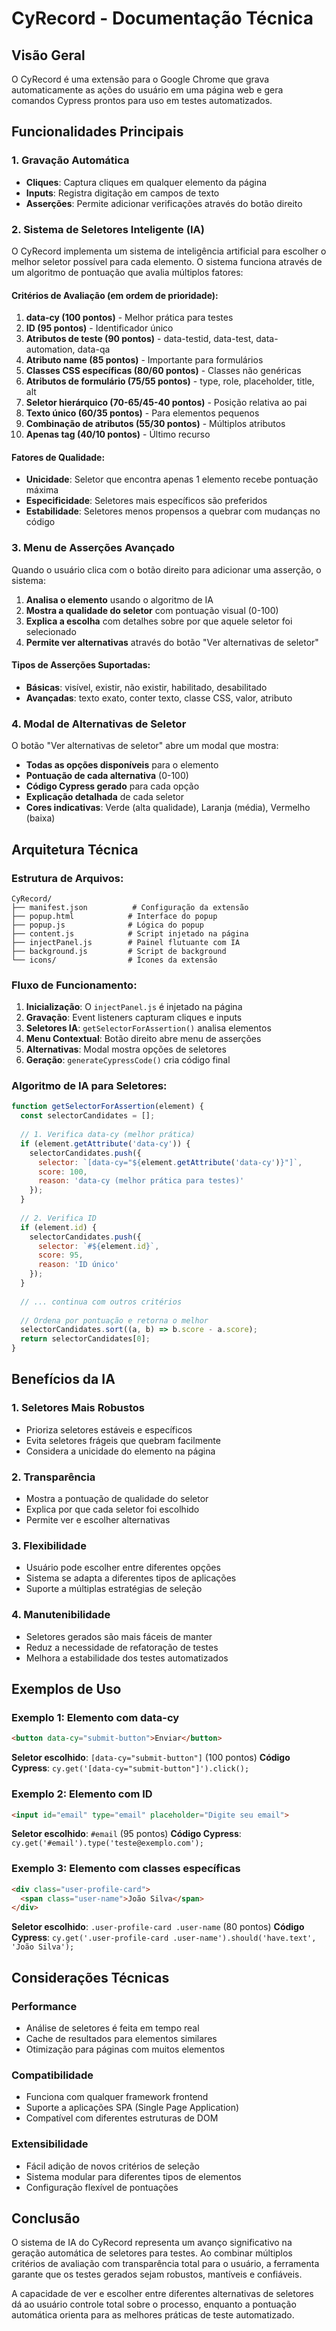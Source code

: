 # CyRecord - Documentação Técnica

## Visão Geral

O CyRecord é uma extensão para o Google Chrome que grava automaticamente as ações do usuário em uma página web e gera comandos Cypress prontos para uso em testes automatizados.

## Funcionalidades Principais

### 1. Gravação Automática
- **Cliques**: Captura cliques em qualquer elemento da página
- **Inputs**: Registra digitação em campos de texto
- **Asserções**: Permite adicionar verificações através do botão direito

### 2. Sistema de Seletores Inteligente (IA)

O CyRecord implementa um sistema de inteligência artificial para escolher o melhor seletor possível para cada elemento. O sistema funciona através de um algoritmo de pontuação que avalia múltiplos fatores:

#### Critérios de Avaliação (em ordem de prioridade):

1. **data-cy (100 pontos)** - Melhor prática para testes
2. **ID (95 pontos)** - Identificador único
3. **Atributos de teste (90 pontos)** - data-testid, data-test, data-automation, data-qa
4. **Atributo name (85 pontos)** - Importante para formulários
5. **Classes CSS específicas (80/60 pontos)** - Classes não genéricas
6. **Atributos de formulário (75/55 pontos)** - type, role, placeholder, title, alt
7. **Seletor hierárquico (70-65/45-40 pontos)** - Posição relativa ao pai
8. **Texto único (60/35 pontos)** - Para elementos pequenos
9. **Combinação de atributos (55/30 pontos)** - Múltiplos atributos
10. **Apenas tag (40/10 pontos)** - Último recurso

#### Fatores de Qualidade:
- **Unicidade**: Seletor que encontra apenas 1 elemento recebe pontuação máxima
- **Especificidade**: Seletores mais específicos são preferidos
- **Estabilidade**: Seletores menos propensos a quebrar com mudanças no código

### 3. Menu de Asserções Avançado

Quando o usuário clica com o botão direito para adicionar uma asserção, o sistema:

1. **Analisa o elemento** usando o algoritmo de IA
2. **Mostra a qualidade do seletor** com pontuação visual (0-100)
3. **Explica a escolha** com detalhes sobre por que aquele seletor foi selecionado
4. **Permite ver alternativas** através do botão "Ver alternativas de seletor"

#### Tipos de Asserções Suportadas:
- **Básicas**: visível, existir, não existir, habilitado, desabilitado
- **Avançadas**: texto exato, conter texto, classe CSS, valor, atributo

### 4. Modal de Alternativas de Seletor

O botão "Ver alternativas de seletor" abre um modal que mostra:

- **Todas as opções disponíveis** para o elemento
- **Pontuação de cada alternativa** (0-100)
- **Código Cypress gerado** para cada opção
- **Explicação detalhada** de cada seletor
- **Cores indicativas**: Verde (alta qualidade), Laranja (média), Vermelho (baixa)

## Arquitetura Técnica

### Estrutura de Arquivos:
```
CyRecord/
├── manifest.json          # Configuração da extensão
├── popup.html            # Interface do popup
├── popup.js              # Lógica do popup
├── content.js            # Script injetado na página
├── injectPanel.js        # Painel flutuante com IA
├── background.js         # Script de background
└── icons/                # Ícones da extensão
```

### Fluxo de Funcionamento:

1. **Inicialização**: O `injectPanel.js` é injetado na página
2. **Gravação**: Event listeners capturam cliques e inputs
3. **Seletores IA**: `getSelectorForAssertion()` analisa elementos
4. **Menu Contextual**: Botão direito abre menu de asserções
5. **Alternativas**: Modal mostra opções de seletores
6. **Geração**: `generateCypressCode()` cria código final

### Algoritmo de IA para Seletores:

```javascript
function getSelectorForAssertion(element) {
  const selectorCandidates = [];
  
  // 1. Verifica data-cy (melhor prática)
  if (element.getAttribute('data-cy')) {
    selectorCandidates.push({
      selector: `[data-cy="${element.getAttribute('data-cy')}"]`,
      score: 100,
      reason: 'data-cy (melhor prática para testes)'
    });
  }
  
  // 2. Verifica ID
  if (element.id) {
    selectorCandidates.push({
      selector: `#${element.id}`,
      score: 95,
      reason: 'ID único'
    });
  }
  
  // ... continua com outros critérios
  
  // Ordena por pontuação e retorna o melhor
  selectorCandidates.sort((a, b) => b.score - a.score);
  return selectorCandidates[0];
}
```

## Benefícios da IA

### 1. Seletores Mais Robustos
- Prioriza seletores estáveis e específicos
- Evita seletores frágeis que quebram facilmente
- Considera a unicidade do elemento na página

### 2. Transparência
- Mostra a pontuação de qualidade do seletor
- Explica por que cada seletor foi escolhido
- Permite ver e escolher alternativas

### 3. Flexibilidade
- Usuário pode escolher entre diferentes opções
- Sistema se adapta a diferentes tipos de aplicações
- Suporte a múltiplas estratégias de seleção

### 4. Manutenibilidade
- Seletores gerados são mais fáceis de manter
- Reduz a necessidade de refatoração de testes
- Melhora a estabilidade dos testes automatizados

## Exemplos de Uso

### Exemplo 1: Elemento com data-cy
```html
<button data-cy="submit-button">Enviar</button>
```
**Seletor escolhido**: `[data-cy="submit-button"]` (100 pontos)
**Código Cypress**: `cy.get('[data-cy="submit-button"]').click();`

### Exemplo 2: Elemento com ID
```html
<input id="email" type="email" placeholder="Digite seu email">
```
**Seletor escolhido**: `#email` (95 pontos)
**Código Cypress**: `cy.get('#email').type('teste@exemplo.com');`

### Exemplo 3: Elemento com classes específicas
```html
<div class="user-profile-card">
  <span class="user-name">João Silva</span>
</div>
```
**Seletor escolhido**: `.user-profile-card .user-name` (80 pontos)
**Código Cypress**: `cy.get('.user-profile-card .user-name').should('have.text', 'João Silva');`

## Considerações Técnicas

### Performance
- Análise de seletores é feita em tempo real
- Cache de resultados para elementos similares
- Otimização para páginas com muitos elementos

### Compatibilidade
- Funciona com qualquer framework frontend
- Suporte a aplicações SPA (Single Page Application)
- Compatível com diferentes estruturas de DOM

### Extensibilidade
- Fácil adição de novos critérios de seleção
- Sistema modular para diferentes tipos de elementos
- Configuração flexível de pontuações

## Conclusão

O sistema de IA do CyRecord representa um avanço significativo na geração automática de seletores para testes. Ao combinar múltiplos critérios de avaliação com transparência total para o usuário, a ferramenta garante que os testes gerados sejam robustos, mantíveis e confiáveis.

A capacidade de ver e escolher entre diferentes alternativas de seletores dá ao usuário controle total sobre o processo, enquanto a pontuação automática orienta para as melhores práticas de teste automatizado. 